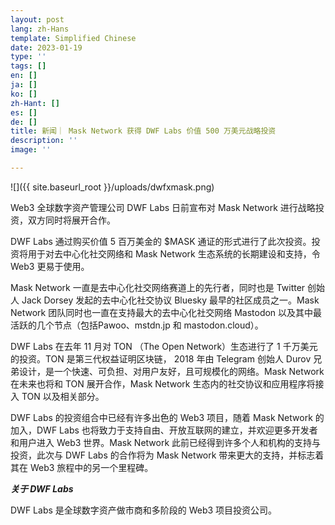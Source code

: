 ```yaml
---
layout: post
lang: zh-Hans
template: Simplified Chinese
date: 2023-01-19
type: ''
tags: []
en: []
ja: []
ko: []
zh-Hant: []
es: []
de: []
title: 新闻｜ Mask Network 获得 DWF Labs 价值 500 万美元战略投资
description: ''
image: ''

---
```

![]({{ site.baseurl_root }}/uploads/dwfxmask.png)

Web3 全球数字资产管理公司 DWF Labs 日前宣布对 Mask Network 进行战略投资，双方同时将展开合作。

DWF Labs 通过购买价值 5 百万美金的 $MASK 通证的形式进行了此次投资。投资将用于对去中心化社交网络和 Mask Network 生态系统的长期建设和支持，令 Web3 更易于使用。

Mask Network 一直是去中心化社交网络赛道上的先行者，同时也是 Twitter 创始人 Jack Dorsey 发起的去中心化社交协议 Bluesky 最早的社区成员之一。Mask Network 团队同时也一直在支持最大的去中心化社交网络 Mastodon 以及其中最活跃的几个节点（包括Pawoo、mstdn.jp 和 mastodon.cloud）。

DWF Labs 在去年 11 月对 TON （The Open Network）生态进行了 1 千万美元的投资。TON 是第三代权益证明区块链， 2018 年由 Telegram 创始人 Durov 兄弟设计，是一个快速、可负担、对用户友好，且可规模化的网络。Mask Network 在未来也将和 TON 展开合作，Mask Network 生态内的社交协议和应用程序将接入 TON 以及相关部分。

DWF Labs 的投资组合中已经有许多出色的 Web3 项目，随着 Mask Network 的加入，DWF Labs 也将致力于支持自由、开放互联网的建立，并欢迎更多开发者和用户进入 Web3 世界。Mask Network 此前已经得到许多个人和机构的支持与投资，此次与 DWF Labs 的合作将为 Mask Network 带来更大的支持，并标志着其在 Web3 旅程中的另一个里程碑。

**_关于 DWF Labs_**

DWF Labs 是全球数字资产做市商和多阶段的 Web3 项目投资公司。